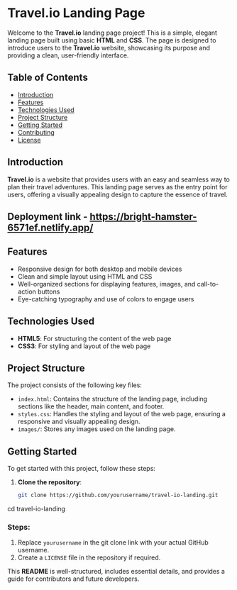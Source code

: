 # Travel.io Landing Page

Welcome to the **Travel.io** landing page project! This is a simple, elegant landing page built using basic **HTML** and **CSS**. The page is designed to introduce users to the **Travel.io** website, showcasing its purpose and providing a clean, user-friendly interface.

## Table of Contents

- [Introduction](#introduction)
- [Features](#features)
- [Technologies Used](#technologies-used)
- [Project Structure](#project-structure)
- [Getting Started](#getting-started)
- [Contributing](#contributing)
- [License](#license)

## Introduction

**Travel.io** is a website that provides users with an easy and seamless way to plan their travel adventures. This landing page serves as the entry point for users, offering a visually appealing design to capture the essence of travel.
## Deployment link - https://bright-hamster-6571ef.netlify.app/
## Features

- Responsive design for both desktop and mobile devices
- Clean and simple layout using HTML and CSS
- Well-organized sections for displaying features, images, and call-to-action buttons
- Eye-catching typography and use of colors to engage users

## Technologies Used

- **HTML5**: For structuring the content of the web page
- **CSS3**: For styling and layout of the web page

## Project Structure

The project consists of the following key files:


- `index.html`: Contains the structure of the landing page, including sections like the header, main content, and footer.
- `styles.css`: Handles the styling and layout of the web page, ensuring a responsive and visually appealing design.
- `images/`: Stores any images used on the landing page.

## Getting Started

To get started with this project, follow these steps:

1. **Clone the repository**:
   ```bash
   git clone https://github.com/yourusername/travel-io-landing.git
cd travel-io-landing

### Steps:
1. Replace `yourusername` in the git clone link with your actual GitHub username.
2. Create a `LICENSE` file in the repository if required. 

This **README** is well-structured, includes essential details, and provides a guide for contributors and future developers.
